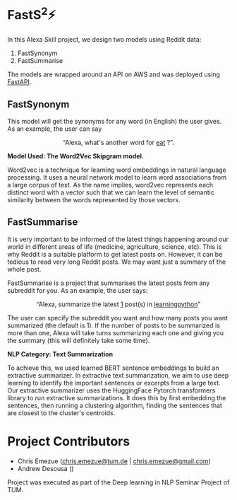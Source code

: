 # FastS<sup>2</sup>:zap:

In this Alexa Skill project, we design two models using Reddit data:
1. FastSynonym
2. FastSummarise

The models are wrapped around an API on AWS and was deployed using [FastAPI](https://fastapi.tiangolo.com/).

## FastSynonym
This model will get the synonyms for any word (in English) the user gives. As an example, the user can say 
<p align="center">
“Alexa, what's another word for <ins>eat</ins> ?”.
</p>

**Model Used: The Word2Vec Skipgram model.**

Word2vec is a technique for learning word embeddings in natural language processing. It uses a neural network model to learn word associations from a large corpus of text. As the name implies, word2vec represents each distinct word with a vector such that we can learn the level of semantic similarity between the words represented by those vectors. 

## FastSummarise
It is very important to be informed of the latest things happening around our world in different areas of life (medicine, agriculture, science, etc). This is why Reddit is a suitable platform to get latest posts on. However, it can be tedious to read very long Reddit posts. We may want just a summary of the whole post.

FastSummarise is a project that summarises the latest posts from any subreddit for you. As an example, the user says:
<p align="center">
  “Alexa, summarize the latest <ins>1</ins> post(s) in <ins>learningpython</ins>”
  </p>

The user can specify the subreddit you want and how many posts you want summarized (the default is 1). If the number of posts to be summarized is more than one, Alexa will take turns summarizing each one and giving you the summary (this will definitely take some time).

**NLP Category: Text Summarization**

To achieve this, we used learned BERT sentence embeddings to build an extractive summarizer. In extractive text summarization, we aim to use deep learning to identify the important sentences or excerpts from a large text. Our extractive summarizer uses the HuggingFace Pytorch transformers library to run extractive summarizations. It does this by first embedding the sentences, then running a clustering algorithm, finding the sentences that are closest to the cluster's centroids. 

# Project Contributors 
* Chris Emezue (chris.emezue@tum.de | chris.emezue@gmail.com)
* Andrew Desousa ()

Project was executed as part of the Deep learning in NLP Seminar Project of TUM.

